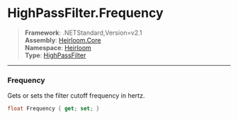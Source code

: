 # HighPassFilter.Frequency

> **Framework**: .NETStandard,Version=v2.1  
> **Assembly**: [Heirloom.Core][0]  
> **Namespace**: [Heirloom][0]  
> **Type**: [HighPassFilter][1]

--------------------------------------------------------------------------------

### Frequency

Gets or sets the filter cutoff frequency in hertz.

```cs
float Frequency { get; set; }
```

[0]: ../Heirloom.Core.md
[1]: Heirloom.HighPassFilter.md
